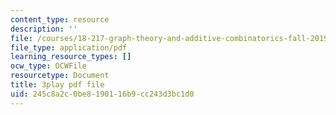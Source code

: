 ```yaml
---
content_type: resource
description: ''
file: /courses/18-217-graph-theory-and-additive-combinatorics-fall-2019/245c8a2c0be8190116b9cc243d3bc1d0_RwikpgvkN_o.pdf
file_type: application/pdf
learning_resource_types: []
ocw_type: OCWFile
resourcetype: Document
title: 3play pdf file
uid: 245c8a2c-0be8-1901-16b9-cc243d3bc1d0
---
```

